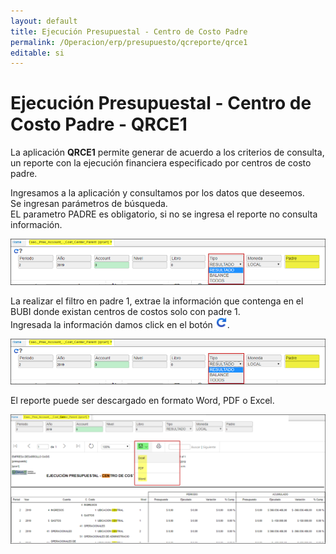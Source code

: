 ```yaml
---
layout: default
title: Ejecución Presupuestal - Centro de Costo Padre
permalink: /Operacion/erp/presupuesto/qcreporte/qrce1
editable: si
---
```


# Ejecución Presupuestal - Centro de Costo Padre - QRCE1  

La aplicación **QRCE1** permite generar de acuerdo a los criterios de consulta, un reporte con la ejecución financiera especificado por centros de costo padre.  

Ingresamos a la aplicación y consultamos por los datos que deseemos.  
Se ingresan parámetros de búsqueda.  
EL parametro PADRE es obligatorio, si no se ingresa el reporte no consulta información.  


![](qrce5.png)

La realizar el filtro en padre 1, extrae la información que contenga en el BUBI donde existan centros de costos solo con padre 1.  
Ingresada la información damos click en el botón ![](generar.png).  


![](qrce5.png)

El reporte puede ser descargado en formato Word, PDF o Excel.  

![](qrce7.png)